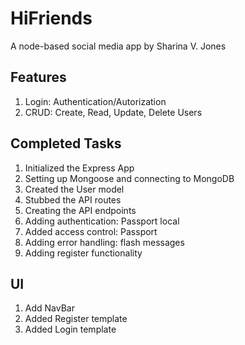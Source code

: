 # HiFriends

A node-based social media app by Sharina V. Jones

## Features

1. Login: Authentication/Autorization
2. CRUD: Create, Read, Update, Delete Users

## Completed Tasks

1. Initialized the Express App
2. Setting up Mongoose and connecting to MongoDB
3. Created the User model
4. Stubbed the API routes
5. Creating the API endpoints
6. Adding authentication: Passport local
7. Added access control: Passport
8. Adding error handling: flash messages
9. Adding register functionality

## UI

1. Add NavBar
2. Added Register template
3. Added Login template
